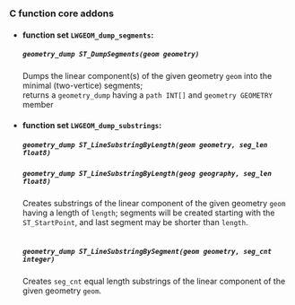 ### C function core addons

* #### function set `LWGEOM_dump_segments`: <br>
  ##### `geometry_dump ST_DumpSegments(geom geometry)`<br>
  Dumps the linear component(s) of the given geometry `geom` into the minimal (two-vertice) segments;<br>
  returns a `geometry_dump` having a `path INT[]` and `geometry GEOMETRY` member
  
* #### function set `LWGEOM_dump_substrings`: <br>
  ##### `geometry_dump ST_LineSubstringByLength(geom geometry, seg_len float8)` <br>
  ##### `geometry_dump ST_LineSubstringByLength(geog geography, seg_len float8)`
  Creates substrings of the linear component of the given geometry `geom` having a length of `length`;
  segments will be created starting with the `ST_StartPoint`, and last segment may be shorter than `length`.
  <br>
  <br>
  ##### `geometry_dump ST_LineSubstringBySegment(geom geometry, seg_cnt integer)`
  Creates `seg_cnt` equal length substrings of the linear component of the given geometry `geom`.
